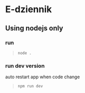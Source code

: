 # E-dziennik

## Using nodejs only

### run

> ``node .``

### run dev version
auto restart app when code change

> ``npm run dev``

